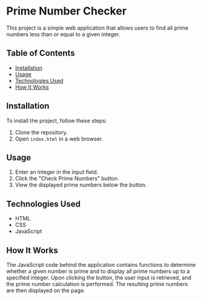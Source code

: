 # Prime Number Checker

This project is a simple web application that allows users to find all prime numbers less than or equal to a given integer.

## Table of Contents

- [Installation](#installation)
- [Usage](#usage)
- [Technologies Used](#technologies-used)
- [How It Works](#how-it-works)

## Installation

To install the project, follow these steps:

1. Clone the repository.
2. Open `index.html` in a web browser.

## Usage

1. Enter an integer in the input field.
2. Click the "Check Prime Numbers" button.
3. View the displayed prime numbers below the button.

## Technologies Used

- HTML
- CSS
- JavaScript

## How It Works

The JavaScript code behind the application contains functions to determine whether a given number is prime and to display all prime numbers up to a specified integer. 
Upon clicking the button, the user input is retrieved, and the prime number calculation is performed. 
The resulting prime numbers are then displayed on the page.

